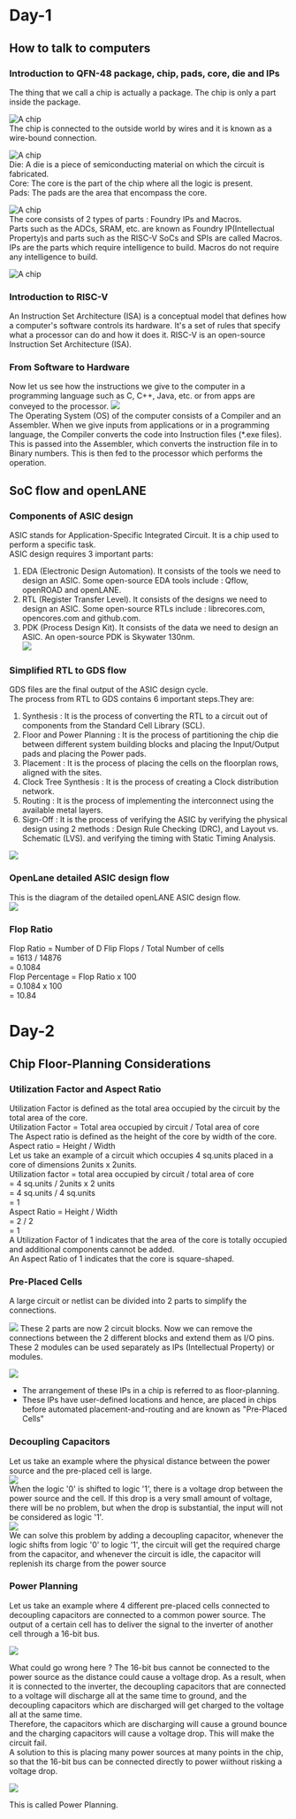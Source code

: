 # Day-1
## How to talk to computers
### Introduction to QFN-48 package, chip, pads, core, die and IPs
The thing that we call a chip is actually a package. The chip is only a part inside the package.
  
![A chip](git3.png)  
The chip is connected to the outside world by wires and it is known as a wire-bound connection.
  
![A chip](git4.png)  
Die: A die is a piece of semiconducting material on which the circuit is fabricated.  
Core: The core is the part of the chip where all the logic is present.  
Pads: The pads are the area that encompass the core.  
  
![A chip](git5.png)  
The core consists of 2 types of parts : Foundry IPs and Macros.  
Parts such as the ADCs, SRAM, etc. are known as Foundry IP(Intellectual Property)s and parts such as the RISC-V SoCs and SPIs are called Macros.  
IPs are the parts which require intelligence to build. Macros do not require any intelligence to build.  
  
![A chip](git6.png)

### Introduction to RISC-V
An Instruction Set Architecture (ISA) is a conceptual model that defines how a computer's software controls its hardware. It's a set of rules that specify what a processor can do and how it does it. RISC-V is an open-source Instruction Set Architecture (ISA).

### From Software to Hardware
Now let us see how the instructions we give to the computer in a programming language such as C, C++, Java, etc. or from apps are conveyed to the processor.
![](git7.png)  
The Operating System (OS) of the computer consists of a Compiler and an Assembler. When we give inputs from applications or in a programming language, the Compiler converts the code into Instruction files (*.exe files). This is passed into the Assembler, which converts the instruction file in to Binary numbers. This is then fed to the processor which performs the operation.
  
## SoC flow and openLANE
### Components of ASIC design
ASIC stands for Application-Specific Integrated Circuit. It is a chip used to perform a specific task.  
ASIC design requires 3 important parts:  
1. EDA (Electronic Design Automation). It consists of the tools we need to design an ASIC. Some open-source EDA tools include : Qflow, openROAD and openLANE.  
2. RTL (Register Transfer Level). It consists of the designs we need to design an ASIC. Some open-source RTLs include : librecores.com, opencores.com and github.com.  
3. PDK (Process Design Kit). It consists of the data we need to design an ASIC. An open-source PDK is Skywater 130nm.  
![](git9.png)
### Simplified RTL to GDS flow
GDS files are the final output of the ASIC design cycle.  
The process from RTL to GDS contains 6 important steps.They are:  
1. Synthesis : It is the process of converting the RTL to a circuit out of components from the Standard Cell Library (SCL).  
2. Floor and Power Planning : It is the process of partitioning the chip die between different system building blocks and placing the Input/Output pads and placing the Power pads.  
3. Placement : It is the process of placing the cells on the floorplan rows, aligned with the sites.  
4. Clock Tree Synthesis : It is the process of creating a Clock distribution network.  
5. Routing : It is the process of implementing the interconnect using the available metal layers.  
6. Sign-Off : It is the process of verifying the ASIC by verifying the physical design using 2 methods : Design Rule Checking (DRC), and Layout vs. Schematic (LVS). and verifying the timing with Static Timing Analysis.  

![](git10.png)

### OpenLane detailed ASIC design flow
This is the diagram of the detailed openLANE ASIC design flow.  
![](git11.png)   

### Flop Ratio
Flop Ratio = Number of D Flip Flops / Total Number of cells  
           = 1613 / 14876  
           = 0.1084  
Flop Percentage = Flop Ratio x 100  
                = 0.1084 x 100  
                = 10.84  

# Day-2
## Chip Floor-Planning Considerations
### Utilization Factor and Aspect Ratio
Utilization Factor is defined as the total area occupied by the circuit by the total area of the core.  
Utilization Factor = Total area occupied by circuit / Total area of core  
The Aspect ratio is defined as the height of the core by width of the core.  
Aspect ratio = Height / Width  
Let us take an example of a circuit which occupies 4 sq.units placed in a core of dimensions 2units x 2units.  
Utilization factor = total area occupied by circuit / total area of core  
                   = 4 sq.units / 2units x 2 units  
                   = 4 sq.units / 4 sq.units  
                   = 1  
Aspect Ratio = Height / Width   
             = 2 / 2  
             = 1  
A Utilization Factor of 1 indicates that the area of the core is totally occupied and additional components cannot be added.    
An Aspect Ratio of 1 indicates that the core is square-shaped.  

  ### Pre-Placed Cells
  A large circuit or netlist can be divided into 2 parts to simplify the connections.  
    
  ![](git13.png)
  These 2 parts are now 2 circuit blocks.  Now we can remove the connections between the 2 different blocks and extend them as I/O pins. These 2 modules can be used separately as IPs (Intellectual Property) or modules.    
    
  ![](git12.png)  

- The arrangement of these IPs in a chip is referred to as floor-planning.
- These IPs have user-defined locations and hence, are placed in chips before automated placement-and-routing and are known as "Pre-Placed Cells"

### Decoupling Capacitors
Let us take an example where the physical distance between the power source and the pre-placed cell is large.  
![](git14.png)  
When the logic '0' is shifted to logic '1', there is a voltage drop between the power source and the cell. If this drop is a very small amount of voltage, there will be no problem, but when the drop is substantial, the input will not be considered as logic '1'.  
![](git15.png)  
We can solve this problem by adding a decoupling capacitor, whenever the logic shifts from logic '0' to logic '1', the circuit will get the required charge from the capacitor, and whenever the circuit is idle, the capacitor will replenish its charge from the power source

### Power Planning
Let us take an example where 4 different pre-placed cells connected to decoupling capacitors are connected to a common power source. The output of a certain cell has to deliver the signal to the inverter of another cell through a 16-bit bus.  
  
![](git16.png)  

What could go wrong here ?
The 16-bit bus cannot be connected to the power source as the distance could cause a voltage drop. As a result, when it is connected to the inverter, the decoupling capacitors that are connected to a voltage will discharge all at the same time to ground, and the decoupling capacitors which are discharged will get charged to the voltage all at the same time.  
Therefore, the capacitors which are discharging will cause a ground bounce and the charging capacitors will cause a voltage drop. This will make the circuit fail.  
A solution to this is placing many power sources at many points in the chip, so that the 16-bit bus can be connected directly to power wiithout risking a voltage drop.  

![](git17.png)  

This is called Power Planning.
